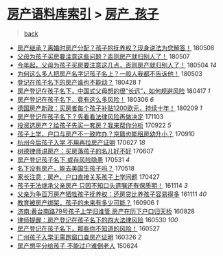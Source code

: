 [房产语料库索引](../../README.md)  > [房产_孩子](房产_孩子.md)
====
> [back](../README.md)

- [房产继承？离婚时房产分配？孩子的抚养权？现身说法为您解答！](http://jkwz.applinzi.com/ittc/7100675652527326225.html#%E6%88%BF%E4%BA%A7%E7%BB%A7%E6%89%BF%EF%BC%9F%E7%A6%BB%E5%A9%9A%E6%97%B6%E6%88%BF%E4%BA%A7%E5%88%86%E9%85%8D%EF%BC%9F%E5%AD%A9%E5%AD%90%E7%9A%84%E6%8A%9A%E5%85%BB%E6%9D%83%EF%BC%9F%E7%8E%B0%E8%BA%AB%E8%AF%B4%E6%B3%95%E4%B8%BA%E6%82%A8%E8%A7%A3%E7%AD%94%EF%BC%81) 180508  
- [父母为孩子买房要注意这些问题？否则房产就归别人了！](http://jkwz.applinzi.com/ittc/7100418402512536587.html#%E7%88%B6%E6%AF%8D%E4%B8%BA%E5%AD%A9%E5%AD%90%E4%B9%B0%E6%88%BF%E8%A6%81%E6%B3%A8%E6%84%8F%E8%BF%99%E4%BA%9B%E9%97%AE%E9%A2%98%EF%BC%9F%E5%90%A6%E5%88%99%E6%88%BF%E4%BA%A7%E5%B0%B1%E5%BD%92%E5%88%AB%E4%BA%BA%E4%BA%86%EF%BC%81) 180507  
- [今年起，父母为孩子买房要注意这几点，否则房产就归别人了！](http://jkwz.applinzi.com/ittc/7099399054847116305.html#%E4%BB%8A%E5%B9%B4%E8%B5%B7%EF%BC%8C%E7%88%B6%E6%AF%8D%E4%B8%BA%E5%AD%A9%E5%AD%90%E4%B9%B0%E6%88%BF%E8%A6%81%E6%B3%A8%E6%84%8F%E8%BF%99%E5%87%A0%E7%82%B9%EF%BC%8C%E5%90%A6%E5%88%99%E6%88%BF%E4%BA%A7%E5%B0%B1%E5%BD%92%E5%88%AB%E4%BA%BA%E4%BA%86%EF%BC%81) 180504 *14* 
- [为何这么多人把房产名字记孩子名上？一般人我都不告诉他！](http://jkwz.applinzi.com/ittc/7098842130023973894.html#%E4%B8%BA%E4%BD%95%E8%BF%99%E4%B9%88%E5%A4%9A%E4%BA%BA%E6%8A%8A%E6%88%BF%E4%BA%A7%E5%90%8D%E5%AD%97%E8%AE%B0%E5%AD%A9%E5%AD%90%E5%90%8D%E4%B8%8A%EF%BC%9F%E4%B8%80%E8%88%AC%E4%BA%BA%E6%88%91%E9%83%BD%E4%B8%8D%E5%91%8A%E8%AF%89%E4%BB%96%EF%BC%81) 180503  
- [登记在孩子名下的房产谁也不能动？](http://jkwz.applinzi.com/ittc/7097113816628462608.html#%E7%99%BB%E8%AE%B0%E5%9C%A8%E5%AD%A9%E5%AD%90%E5%90%8D%E4%B8%8B%E7%9A%84%E6%88%BF%E4%BA%A7%E8%B0%81%E4%B9%9F%E4%B8%8D%E8%83%BD%E5%8A%A8%EF%BC%9F) 180428 *1* 
- [房产登记在孩子名下，中国式父母想的很“长远”，如何规避风险](http://jkwz.applinzi.com/ittc/7092980440262771722.html#%E6%88%BF%E4%BA%A7%E7%99%BB%E8%AE%B0%E5%9C%A8%E5%AD%A9%E5%AD%90%E5%90%8D%E4%B8%8B%EF%BC%8C%E4%B8%AD%E5%9B%BD%E5%BC%8F%E7%88%B6%E6%AF%8D%E6%83%B3%E7%9A%84%E5%BE%88%E2%80%9C%E9%95%BF%E8%BF%9C%E2%80%9D%EF%BC%8C%E5%A6%82%E4%BD%95%E8%A7%84%E9%81%BF%E9%A3%8E%E9%99%A9) 180417 *1* 
- [房产登记在孩子名下，竟有这么多风险！](http://jkwz.applinzi.com/ittc/7077381254200951824.html#%E6%88%BF%E4%BA%A7%E7%99%BB%E8%AE%B0%E5%9C%A8%E5%AD%A9%E5%AD%90%E5%90%8D%E4%B8%8B%EF%BC%8C%E7%AB%9F%E6%9C%89%E8%BF%99%E4%B9%88%E5%A4%9A%E9%A3%8E%E9%99%A9%EF%BC%81) 180306 *6* 
- [德国房产新政：买房者每个孩子补贴1200欧元，持续十年！](http://jkwz.applinzi.com/ittc/7068015567435203590.html#%E5%BE%B7%E5%9B%BD%E6%88%BF%E4%BA%A7%E6%96%B0%E6%94%BF%EF%BC%9A%E4%B9%B0%E6%88%BF%E8%80%85%E6%AF%8F%E4%B8%AA%E5%AD%A9%E5%AD%90%E8%A1%A5%E8%B4%B41200%E6%AC%A7%E5%85%83%EF%BC%8C%E6%8C%81%E7%BB%AD%E5%8D%81%E5%B9%B4%EF%BC%81) 180209 *1* 
- [房产登记在孩子名下？先看看法律风险再做决定](http://jkwz.applinzi.com/ittc/7031767960857871376.html#%E6%88%BF%E4%BA%A7%E7%99%BB%E8%AE%B0%E5%9C%A8%E5%AD%A9%E5%AD%90%E5%90%8D%E4%B8%8B%EF%BC%9F%E5%85%88%E7%9C%8B%E7%9C%8B%E6%B3%95%E5%BE%8B%E9%A3%8E%E9%99%A9%E5%86%8D%E5%81%9A%E5%86%B3%E5%AE%9A) 171103  
- [投资选房产？给孩子先买一套房？我来帮你分析](http://jkwz.applinzi.com/ittc/7015722167931765777.html#%E6%8A%95%E8%B5%84%E9%80%89%E6%88%BF%E4%BA%A7%EF%BC%9F%E7%BB%99%E5%AD%A9%E5%AD%90%E5%85%88%E4%B9%B0%E4%B8%80%E5%A5%97%E6%88%BF%EF%BC%9F%E6%88%91%E6%9D%A5%E5%B8%AE%E4%BD%A0%E5%88%86%E6%9E%90) 170922 *5* 
- [孩子上学，户口与房产不一致咋办？京籍也能租房幼升小？](http://jkwz.applinzi.com/ittc/7011768359480460048.html#%E5%AD%A9%E5%AD%90%E4%B8%8A%E5%AD%A6%EF%BC%8C%E6%88%B7%E5%8F%A3%E4%B8%8E%E6%88%BF%E4%BA%A7%E4%B8%8D%E4%B8%80%E8%87%B4%E5%92%8B%E5%8A%9E%EF%BC%9F%E4%BA%AC%E7%B1%8D%E4%B9%9F%E8%83%BD%E7%A7%9F%E6%88%BF%E5%B9%BC%E5%8D%87%E5%B0%8F%EF%BC%9F) 170910  
- [杭州今后孩子入学 不用再拉房产证明](http://jkwz.applinzi.com/ittc/6983902816190858244.html#%E6%9D%AD%E5%B7%9E%E4%BB%8A%E5%90%8E%E5%AD%A9%E5%AD%90%E5%85%A5%E5%AD%A6+%E4%B8%8D%E7%94%A8%E5%86%8D%E6%8B%89%E6%88%BF%E4%BA%A7%E8%AF%81%E6%98%8E) 170627 *18* 
- [树德律师讲房产：买房落孩子的名儿好不好](http://jkwz.applinzi.com/ittc/6976447980893635588.html#%E6%A0%91%E5%BE%B7%E5%BE%8B%E5%B8%88%E8%AE%B2%E6%88%BF%E4%BA%A7%EF%BC%9A%E4%B9%B0%E6%88%BF%E8%90%BD%E5%AD%A9%E5%AD%90%E7%9A%84%E5%90%8D%E5%84%BF%E5%A5%BD%E4%B8%8D%E5%A5%BD) 170607  
- [房产登记孩子名下 或存风险隐患](http://jkwz.applinzi.com/ittc/6973762830061798404.html#%E6%88%BF%E4%BA%A7%E7%99%BB%E8%AE%B0%E5%AD%A9%E5%AD%90%E5%90%8D%E4%B8%8B+%E6%88%96%E5%AD%98%E9%A3%8E%E9%99%A9%E9%9A%90%E6%82%A3) 170531 *4* 
- [名下没有房产，能去美国生孩子吗？](http://jkwz.applinzi.com/ittc/6968931099307672581.html#%E5%90%8D%E4%B8%8B%E6%B2%A1%E6%9C%89%E6%88%BF%E4%BA%A7%EF%BC%8C%E8%83%BD%E5%8E%BB%E7%BE%8E%E5%9B%BD%E7%94%9F%E5%AD%A9%E5%AD%90%E5%90%97%EF%BC%9F) 170518  
- [家长注意：房产、户口直接关系孩子上学问题](http://jkwz.applinzi.com/ittc/6961253213457089541.html#%E5%AE%B6%E9%95%BF%E6%B3%A8%E6%84%8F%EF%BC%9A%E6%88%BF%E4%BA%A7%E3%80%81%E6%88%B7%E5%8F%A3%E7%9B%B4%E6%8E%A5%E5%85%B3%E7%B3%BB%E5%AD%A9%E5%AD%90%E4%B8%8A%E5%AD%A6%E9%97%AE%E9%A2%98) 170427  
- [孩子无法继承父亲房产 只因不知口头遗嘱还有保质期！](http://jkwz.applinzi.com/ittc/6900414214262227973.html#%E5%AD%A9%E5%AD%90%E6%97%A0%E6%B3%95%E7%BB%A7%E6%89%BF%E7%88%B6%E4%BA%B2%E6%88%BF%E4%BA%A7+%E5%8F%AA%E5%9B%A0%E4%B8%8D%E7%9F%A5%E5%8F%A3%E5%A4%B4%E9%81%97%E5%98%B1%E8%BF%98%E6%9C%89%E4%BF%9D%E8%B4%A8%E6%9C%9F%EF%BC%81) 161114 *3* 
- [父亲为争百万房产牺牲孩子抚养权：还房贷比养孩子容易得多](http://jkwz.applinzi.com/ittc/6899301863463060484.html#%E7%88%B6%E4%BA%B2%E4%B8%BA%E4%BA%89%E7%99%BE%E4%B8%87%E6%88%BF%E4%BA%A7%E7%89%BA%E7%89%B2%E5%AD%A9%E5%AD%90%E6%8A%9A%E5%85%BB%E6%9D%83%EF%BC%9A%E8%BF%98%E6%88%BF%E8%B4%B7%E6%AF%94%E5%85%BB%E5%AD%A9%E5%AD%90%E5%AE%B9%E6%98%93%E5%BE%97%E5%A4%9A) 161111 *40* 
- [教育被房产绑架，孩子的未来有多少可能？](http://jkwz.applinzi.com/ittc/6874794595799532548.html#%E6%95%99%E8%82%B2%E8%A2%AB%E6%88%BF%E4%BA%A7%E7%BB%91%E6%9E%B6%EF%BC%8C%E5%AD%A9%E5%AD%90%E7%9A%84%E6%9C%AA%E6%9D%A5%E6%9C%89%E5%A4%9A%E5%B0%91%E5%8F%AF%E8%83%BD%EF%BC%9F) 160906 *1* 
- [济南:黄台南路79号孩子上学归谁管 房产在历下户口归天桥](http://jkwz.applinzi.com/ittc/6871344997290476549.html#%E6%B5%8E%E5%8D%97%3A%E9%BB%84%E5%8F%B0%E5%8D%97%E8%B7%AF79%E5%8F%B7%E5%AD%A9%E5%AD%90%E4%B8%8A%E5%AD%A6%E5%BD%92%E8%B0%81%E7%AE%A1+%E6%88%BF%E4%BA%A7%E5%9C%A8%E5%8E%86%E4%B8%8B%E6%88%B7%E5%8F%A3%E5%BD%92%E5%A4%A9%E6%A1%A5) 160828  
- [律师提醒：房产登记在孩子名下的四大法律风险](http://jkwz.applinzi.com/ittc/6837796178812732421.html#%E5%BE%8B%E5%B8%88%E6%8F%90%E9%86%92%EF%BC%9A%E6%88%BF%E4%BA%A7%E7%99%BB%E8%AE%B0%E5%9C%A8%E5%AD%A9%E5%AD%90%E5%90%8D%E4%B8%8B%E7%9A%84%E5%9B%9B%E5%A4%A7%E6%B3%95%E5%BE%8B%E9%A3%8E%E9%99%A9) 160530 *100* 
- [房产登记在孩子名下，那些你不知道的风险！](http://jkwz.applinzi.com/ittc/6836935000809014276.html#%E6%88%BF%E4%BA%A7%E7%99%BB%E8%AE%B0%E5%9C%A8%E5%AD%A9%E5%AD%90%E5%90%8D%E4%B8%8B%EF%BC%8C%E9%82%A3%E4%BA%9B%E4%BD%A0%E4%B8%8D%E7%9F%A5%E9%81%93%E7%9A%84%E9%A3%8E%E9%99%A9%EF%BC%81) 160527  
- [广州孩子入学无需跑窗口查房产证明](http://jkwz.applinzi.com/ittc/6813714817604912132.html#%E5%B9%BF%E5%B7%9E%E5%AD%A9%E5%AD%90%E5%85%A5%E5%AD%A6%E6%97%A0%E9%9C%80%E8%B7%91%E7%AA%97%E5%8F%A3%E6%9F%A5%E6%88%BF%E4%BA%A7%E8%AF%81%E6%98%8E) 160326 *2* 
- [房产想平分给孩子 不能过户难倒老人](http://jkwz.applinzi.com/ittc/547650611423085321.html#%E6%88%BF%E4%BA%A7%E6%83%B3%E5%B9%B3%E5%88%86%E7%BB%99%E5%AD%A9%E5%AD%90+%E4%B8%8D%E8%83%BD%E8%BF%87%E6%88%B7%E9%9A%BE%E5%80%92%E8%80%81%E4%BA%BA) 150624  
